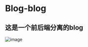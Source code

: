 # Blog-blog
## 这是一个前后端分离的blog
![image](https://github.com/JJJuverson/Blog-blog/master/image/1604370124(1).jpg)
